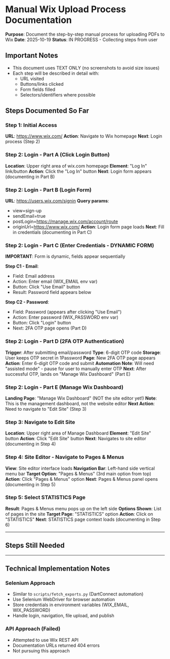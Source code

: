 # Manual Wix Upload Process Documentation

**Purpose**: Document the step-by-step manual process for uploading PDFs to Wix
**Date**: 2025-10-19
**Status**: IN PROGRESS - Collecting steps from user

## Important Notes
- This document uses TEXT ONLY (no screenshots to avoid size issues)
- Each step will be described in detail with:
  - URL visited
  - Buttons/links clicked
  - Form fields filled
  - Selectors/identifiers where possible

## Steps Documented So Far

### Step 1: Initial Access
**URL**: https://www.wix.com/
**Action**: Navigate to Wix homepage
**Next**: Login process (Step 2)

### Step 2: Login - Part A (Click Login Button)
**Location**: Upper right area of wix.com homepage
**Element**: "Log In" link/button
**Action**: Click the "Log In" button
**Next**: Login form appears (documenting in Part B)

### Step 2: Login - Part B (Login Form)
**URL**: https://users.wix.com/signin
**Query params**:
- view=sign-up
- sendEmail=true
- postLogin=https://manage.wix.com/account/route
- originUrl=https://www.wix.com/
**Action**: Login form page loads
**Next**: Fill in credentials (documenting in Part C)

### Step 2: Login - Part C (Enter Credentials - DYNAMIC FORM)
**IMPORTANT**: Form is dynamic, fields appear sequentially

**Step C1 - Email**:
- Field: Email address
- Action: Enter email (WIX_EMAIL env var)
- Button: Click "Use Email" button
- Result: Password field appears below

**Step C2 - Password**:
- Field: Password (appears after clicking "Use Email")
- Action: Enter password (WIX_PASSWORD env var)
- Button: Click "Login" button
- Next: 2FA OTP page opens (Part D)

### Step 2: Login - Part D (2FA OTP Authentication)
**Trigger**: After submitting email/password
**Type**: 6-digit OTP code
**Storage**: User keeps OTP secret in 1Password
**Page**: New 2FA OTP page appears
**Action**: Enter 6-digit OTP code and submit
**Automation Note**: Will need "assisted mode" - pause for user to manually enter OTP
**Next**: After successful OTP, lands on "Manage Wix Dashboard" (Part E)

### Step 2: Login - Part E (Manage Wix Dashboard)
**Landing Page**: "Manage Wix Dashboard" (NOT the site editor yet!)
**Note**: This is the management dashboard, not the website editor
**Next Action**: Need to navigate to "Edit Site" (Step 3)

### Step 3: Navigate to Edit Site
**Location**: Upper right area of Manage Dashboard
**Element**: "Edit Site" button
**Action**: Click "Edit Site" button
**Next**: Navigates to site editor (documenting in Step 4)

### Step 4: Site Editor - Navigate to Pages & Menus
**View**: Site editor interface loads
**Navigation Bar**: Left-hand side vertical menu bar
**Target Option**: "Pages & Menus" (3rd main option from top)
**Action**: Click "Pages & Menus" option
**Next**: Pages & Menus panel opens (documenting in Step 5)

### Step 5: Select STATISTICS Page
**Result**: Pages & Menus menu pops up on the left side
**Options Shown**: List of pages in the site
**Target Page**: "STATISTICS" option
**Action**: Click on "STATISTICS"
**Next**: STATISTICS page context loads (documenting in Step 6)

---

## Steps Still Needed
<!-- We'll fill this in as we go -->

---

## Technical Implementation Notes

### Selenium Approach
- Similar to `scripts/fetch_exports.py` (DartConnect automation)
- Use Selenium WebDriver for browser automation
- Store credentials in environment variables (WIX_EMAIL, WIX_PASSWORD)
- Handle login, navigation, file upload, and publish

### API Approach (Failed)
- Attempted to use Wix REST API
- Documentation URLs returned 404 errors
- Not pursuing this approach
